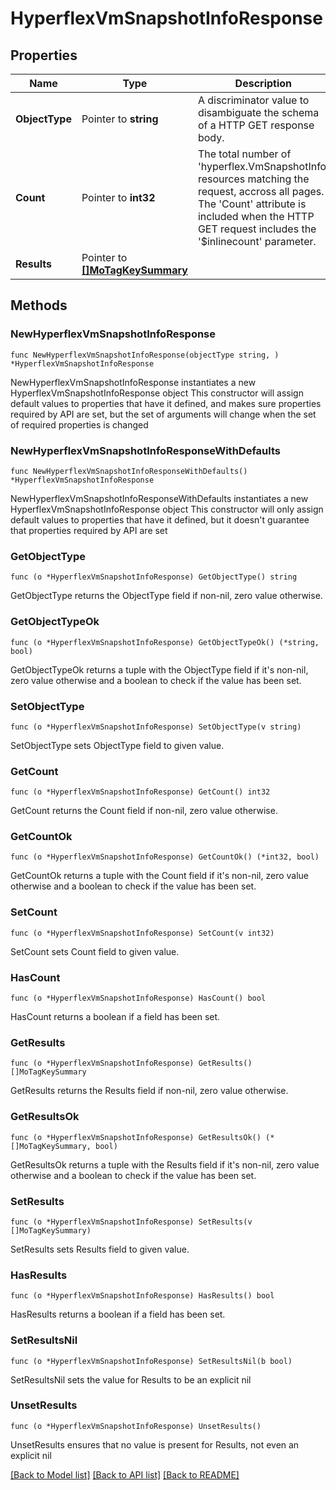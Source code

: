 # HyperflexVmSnapshotInfoResponse

## Properties

Name | Type | Description | Notes
------------ | ------------- | ------------- | -------------
**ObjectType** | Pointer to **string** | A discriminator value to disambiguate the schema of a HTTP GET response body. | 
**Count** | Pointer to **int32** | The total number of &#39;hyperflex.VmSnapshotInfo&#39; resources matching the request, accross all pages. The &#39;Count&#39; attribute is included when the HTTP GET request includes the &#39;$inlinecount&#39; parameter. | [optional] 
**Results** | Pointer to [**[]MoTagKeySummary**](mo.TagKeySummary.md) |  | [optional] 

## Methods

### NewHyperflexVmSnapshotInfoResponse

`func NewHyperflexVmSnapshotInfoResponse(objectType string, ) *HyperflexVmSnapshotInfoResponse`

NewHyperflexVmSnapshotInfoResponse instantiates a new HyperflexVmSnapshotInfoResponse object
This constructor will assign default values to properties that have it defined,
and makes sure properties required by API are set, but the set of arguments
will change when the set of required properties is changed

### NewHyperflexVmSnapshotInfoResponseWithDefaults

`func NewHyperflexVmSnapshotInfoResponseWithDefaults() *HyperflexVmSnapshotInfoResponse`

NewHyperflexVmSnapshotInfoResponseWithDefaults instantiates a new HyperflexVmSnapshotInfoResponse object
This constructor will only assign default values to properties that have it defined,
but it doesn't guarantee that properties required by API are set

### GetObjectType

`func (o *HyperflexVmSnapshotInfoResponse) GetObjectType() string`

GetObjectType returns the ObjectType field if non-nil, zero value otherwise.

### GetObjectTypeOk

`func (o *HyperflexVmSnapshotInfoResponse) GetObjectTypeOk() (*string, bool)`

GetObjectTypeOk returns a tuple with the ObjectType field if it's non-nil, zero value otherwise
and a boolean to check if the value has been set.

### SetObjectType

`func (o *HyperflexVmSnapshotInfoResponse) SetObjectType(v string)`

SetObjectType sets ObjectType field to given value.


### GetCount

`func (o *HyperflexVmSnapshotInfoResponse) GetCount() int32`

GetCount returns the Count field if non-nil, zero value otherwise.

### GetCountOk

`func (o *HyperflexVmSnapshotInfoResponse) GetCountOk() (*int32, bool)`

GetCountOk returns a tuple with the Count field if it's non-nil, zero value otherwise
and a boolean to check if the value has been set.

### SetCount

`func (o *HyperflexVmSnapshotInfoResponse) SetCount(v int32)`

SetCount sets Count field to given value.

### HasCount

`func (o *HyperflexVmSnapshotInfoResponse) HasCount() bool`

HasCount returns a boolean if a field has been set.

### GetResults

`func (o *HyperflexVmSnapshotInfoResponse) GetResults() []MoTagKeySummary`

GetResults returns the Results field if non-nil, zero value otherwise.

### GetResultsOk

`func (o *HyperflexVmSnapshotInfoResponse) GetResultsOk() (*[]MoTagKeySummary, bool)`

GetResultsOk returns a tuple with the Results field if it's non-nil, zero value otherwise
and a boolean to check if the value has been set.

### SetResults

`func (o *HyperflexVmSnapshotInfoResponse) SetResults(v []MoTagKeySummary)`

SetResults sets Results field to given value.

### HasResults

`func (o *HyperflexVmSnapshotInfoResponse) HasResults() bool`

HasResults returns a boolean if a field has been set.

### SetResultsNil

`func (o *HyperflexVmSnapshotInfoResponse) SetResultsNil(b bool)`

 SetResultsNil sets the value for Results to be an explicit nil

### UnsetResults
`func (o *HyperflexVmSnapshotInfoResponse) UnsetResults()`

UnsetResults ensures that no value is present for Results, not even an explicit nil

[[Back to Model list]](../README.md#documentation-for-models) [[Back to API list]](../README.md#documentation-for-api-endpoints) [[Back to README]](../README.md)


